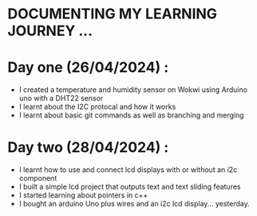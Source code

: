 # DOCUMENTING MY LEARNING JOURNEY ...

# Day one (26/04/2024) :
  * I created a temperature and humidity sensor on Wokwi using Arduino uno with a DHT22 sensor
  * I learnt about the I2C protocal and how it works
  * I learnt about basic git commands as well as branching and merging

# Day two (28/04/2024) :
  * I learnt how to use and connect lcd displays with or without an i2c component
  * I built a simple lcd project that outputs text and text sliding features
  * I started learning about pointers in c++
  * I bought an arduino Uno plus wires and an i2c lcd display... yesterday.
